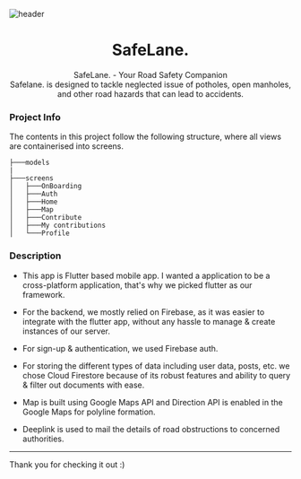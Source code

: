 
![header](https://user-images.githubusercontent.com/37442807/229185900-602d35e1-32e5-4953-8e74-3052a42ff419.png)


<h1 align="center"> SafeLane. </h1>

<p align="center">SafeLane. - Your Road Safety Companion <br> Safelane. is designed to tackle neglected issue of potholes, open manholes, and other road hazards that can lead to accidents.

### Project Info
The contents in this project follow the following structure, where all views are containerised into screens.

```
├───models
|
├───screens
│   ├───OnBoarding
│   ├───Auth
│   ├───Home
│   ├───Map
│   ├───Contribute
│   ├───My contributions
│   └───Profile

```

### Description
 -  This app is Flutter based mobile app. I wanted
    a application to be a cross-platform application, that's why we picked flutter as our
   framework.
  
 - For the backend, we mostly relied on Firebase, as it was easier to
   integrate with the flutter app, without any hassle to manage & create
   instances of our server. 
 - For sign-up & authentication, we used Firebase auth. 
 - For storing the different types of data including user data, posts, etc. we chose Cloud Firestore because of its robust
   features and ability to query & filter out documents with ease.
 - Map is built using Google Maps API and Direction API is enabled in the Google Maps for polyline formation.
 - Deeplink is used to mail the details of road obstructions to concerned authorities.
 
 
 ------------------------------------

Thank you for checking it out :)
